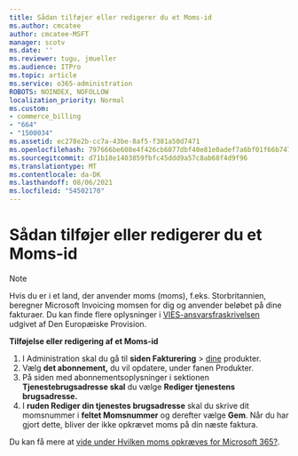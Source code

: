 ```yaml
---
title: Sådan tilføjer eller redigerer du et Moms-id
ms.author: cmcatee
author: cmcatee-MSFT
manager: scotv
ms.date: ''
ms.reviewer: tugu, jmueller
ms.audience: ITPro
ms.topic: article
ms.service: o365-administration
ROBOTS: NOINDEX, NOFOLLOW
localization_priority: Normal
ms.custom:
- commerce_billing
- "664"
- "1500034"
ms.assetid: ec278e2b-cc7a-43be-8af5-f381a50d7471
ms.openlocfilehash: 797666be608e4f426cb6077dbf40e81e0adef7a6bf01f66b74722274a01c42c7
ms.sourcegitcommit: d71b18e1403859fbfc45ddd9a57c8ab68f4d9f96
ms.translationtype: MT
ms.contentlocale: da-DK
ms.lasthandoff: 08/06/2021
ms.locfileid: "54502170"
---
```

# <a name="how-to-add-or-edit-a-vatid"></a>Sådan tilføjer eller redigerer du et Moms-id

> [!NOTE]
> Hvis du er i et land, der anvender moms (moms), f.eks. Storbritannien, beregner Microsoft Invoicing momsen for dig og anvender beløbet på dine fakturaer. Du kan finde flere oplysninger i [VIES-ansvarsfraskrivelsen](https://go.microsoft.com/fwlink/p/?LinkID=841741) udgivet af Den Europæiske Provision.

**Tilføjelse eller redigering af et Moms-id**

1. I Administration skal du gå til **siden Fakturering** \> [dine](https://go.microsoft.com/fwlink/p/?linkid=842054) produkter.
2. Vælg **det abonnement,** du vil opdatere, under fanen Produkter.
3. På siden med abonnementsoplysninger i sektionen **Tjenestebrugsadresse skal** du vælge **Rediger tjenestens brugsadresse.**
4. I **ruden Rediger din tjenestes brugsadresse** skal du skrive dit momsnummer i **feltet Momsnummer** og derefter vælge **Gem**. Når du har gjort dette, bliver der ikke opkrævet moms på din næste faktura.

Du kan få mere at [vide under Hvilken moms opkræves for Microsoft 365?](/microsoft-365/commerce/billing-and-payments/tax-information#what-tax-will-i-be-charged).